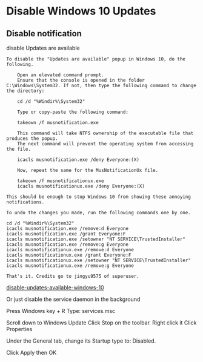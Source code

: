 # Disable Windows 10 Updates


## Disable notification

disable Updates are available
```text
To disable the "Updates are available" popup in Windows 10, do the following.

    Open an elevated command prompt.
    Ensure that the console is opened in the folder C:\Windows\System32. If not, then type the following command to change the directory:

    cd /d "%Windir%\System32"

    Type or copy-paste the following command:

    takeown /f musnotification.exe

    This command will take NTFS ownership of the executable file that produces the popup.
    The next command will prevent the operating system from accessing the file.

    icacls musnotification.exe /deny Everyone:(X)

    Now, repeat the same for the MusNotificationUx file.

    takeown /f musnotificationux.exe
    icacls musnotificationux.exe /deny Everyone:(X)

This should be enough to stop Windows 10 from showing these annoying notifications.

To undo the changes you made, run the following commands one by one.

cd /d "%Windir%\System32"
icacls musnotification.exe /remove:d Everyone
icacls musnotification.exe /grant Everyone:F
icacls musnotification.exe /setowner "NT SERVICE\TrustedInstaller"
icacls musnotification.exe /remove:g Everyone
icacls musnotificationux.exe /remove:d Everyone
icacls musnotificationux.exe /grant Everyone:F
icacls musnotificationux.exe /setowner "NT SERVICE\TrustedInstaller"
icacls musnotificationux.exe /remove:g Everyone

That's it. Credits go to jingyu9575 of superuser.
```

[disable-updates-available-windows-10](https://winaero.com/disable-updates-available-windows-10/)


Or just disable the service daemon in the background

Press Windows key + R
Type: services.msc

Scroll down to Windows Update
Click Stop on the toolbar.
Right click it
Click Properties

Under the General tab, change its Startup type to: Disabled.

Click Apply then OK 